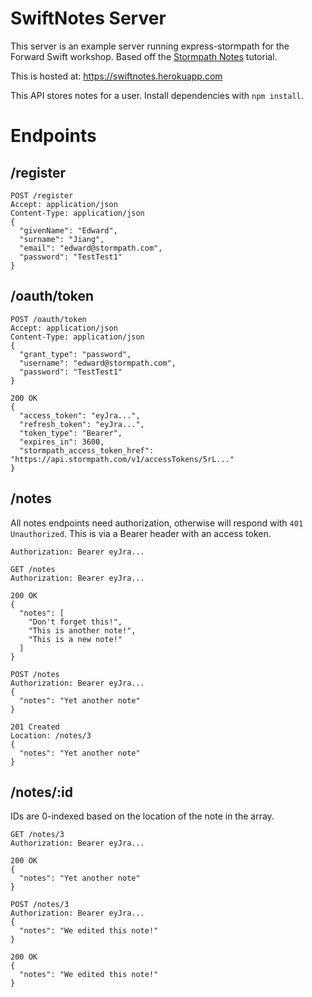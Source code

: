 # SwiftNotes Server

This server is an example server running express-stormpath for the Forward Swift workshop. Based off the [Stormpath Notes](https://stormpath.com/blog/tutorial-build-rest-api-mobile-apps-using-node-js) tutorial. 

This is hosted at: https://swiftnotes.herokuapp.com

This API stores notes for a user. Install dependencies with `npm install`.

# Endpoints

## /register

```http
POST /register
Accept: application/json
Content-Type: application/json
{
  "givenName": "Edward",
  "surname": "Jiang",
  "email": "edward@stormpath.com",
  "password": "TestTest1"
}
```

## /oauth/token

```http
POST /oauth/token
Accept: application/json
Content-Type: application/json
{
  "grant_type": "password",
  "username": "edward@stormpath.com",
  "password": "TestTest1"
}

200 OK
{
  "access_token": "eyJra...",
  "refresh_token": "eyJra...",
  "token_type": "Bearer",
  "expires_in": 3600,
  "stormpath_access_token_href": "https://api.stormpath.com/v1/accessTokens/5rL..."
}
```

## /notes

All notes endpoints need authorization, otherwise will respond with `401 Unauthorized`. This is via a Bearer header with an access token. 

`Authorization: Bearer eyJra...`

```http
GET /notes
Authorization: Bearer eyJra...

200 OK
{
  "notes": [
    "Don't forget this!",
    "This is another note!",
    "This is a new note!"
  ]
}
```

```http
POST /notes
Authorization: Bearer eyJra...
{
  "notes": "Yet another note"
}

201 Created
Location: /notes/3
{
  "notes": "Yet another note"
}
```

## /notes/:id

IDs are 0-indexed based on the location of the note in the array. 

```http
GET /notes/3
Authorization: Bearer eyJra...

200 OK
{
  "notes": "Yet another note"
}
```

```http
POST /notes/3
Authorization: Bearer eyJra...
{
  "notes": "We edited this note!"
}

200 OK
{
  "notes": "We edited this note!"
}
```